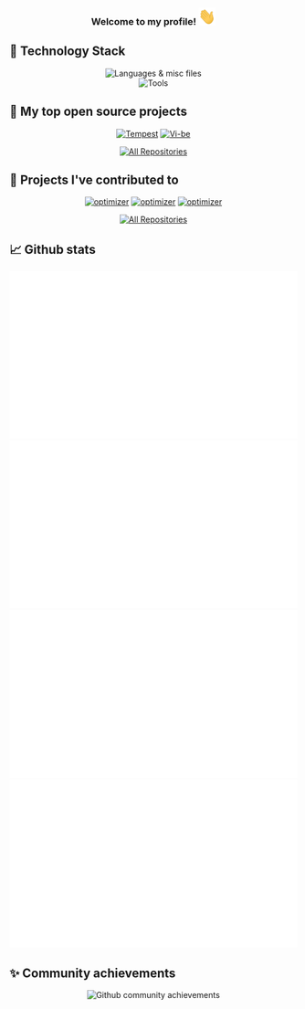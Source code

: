 <h3 align="center">
  Welcome to my profile!
  <img src="https://raw.githubusercontent.com/amatsagu/amatsagu/main/wave.gif" width="30" height="30">
</h3>

## 👾 Technology Stack
<div align="center">
  <img src="https://skillicons.dev/icons?i=html,css,js,ts,go,regex,md" alt="Languages & misc files">
  <br>
  <img src="https://skillicons.dev/icons?i=git,nodejs,deno,github,discord,cloudflare,nginx,mysql,docker,vscode" alt="Tools">
</div>

## 📘 My top open source projects

<!-- Repo info cards - https://github.com/anuraghazra/github-readme-stats -->
<!-- Small repo cards (fork) - https://github.com/DenverCoder1/github-readme-stats -->
<div align="center">
  <a href="https://github.com/amatsagu/Tempest"><img width="272" height="135" src="https://denvercoder1-github-readme-stats.vercel.app/api/pin/?username=amatsagu&repo=Tempest&theme=react&title_color=478ad3&bg_color=30363d00&border_color=42464b&icon_color=F8D866&show_icons=false" alt="Tempest"></a>
  <a href="https://github.com/amatsagu/Vi-be"><img width="272" height="135" src="https://denvercoder1-github-readme-stats.vercel.app/api/pin/?username=amatsagu&repo=Vi-be&theme=react&title_color=478ad3&bg_color=30363d00&border_color=42464b&icon_color=F8D866&show_icons=false" alt="Vi-be"></a>
  
  <a href="https://github.com/amatsagu?tab=repositories&sort=stargazers"><img alt="All Repositories" title="All Repositories" src="https://custom-icon-badges.herokuapp.com/badge/-All%20Repos-2962FF?style=for-the-badge&logoColor=white&logo=repo"/></a>
</div>

## 📕 Projects I've contributed to

<!-- Repo info cards - https://github.com/anuraghazra/github-readme-stats -->
<!-- Small repo cards (fork) - https://github.com/DenverCoder1/github-readme-stats -->
<div align="center">
  <a href="https://github.com/gojp/goreportcard"><img width="272" height="135" src="https://denvercoder1-github-readme-stats.vercel.app/api/pin/?username=gojp&repo=goreportcard&theme=react&title_color=478ad3&bg_color=30363d00&border_color=42464b&icon_color=F8D866&show_icons=false" alt="optimizer"></a>
  <a href="https://github.com/discordeno/discordeno"><img width="272" height="135" src="https://denvercoder1-github-readme-stats.vercel.app/api/pin/?username=discordeno&repo=discordeno&theme=react&title_color=478ad3&bg_color=30363d00&border_color=42464b&icon_color=F8D866&show_icons=false" alt="optimizer"></a>
  <a href="https://github.com/dqrk0jeste/owl"><img width="272" height="135" src="https://denvercoder1-github-readme-stats.vercel.app/api/pin/?username=dqrk0jeste&repo=owl&theme=react&title_color=478ad3&bg_color=30363d00&border_color=42464b&icon_color=F8D866&show_icons=false" alt="optimizer"></a>
  
  <a href="https://github.com/amatsagu?tab=repositories&q=&type=fork&language=&sort=stargazers"><img alt="All Repositories" title="All Repositories" src="https://custom-icon-badges.herokuapp.com/badge/-All%20Forks-2962FF?style=for-the-badge&logoColor=white&logo=fork"/></a>
</div>

## 📈 Github stats
<div align="center">
  <img src="https://raw.githubusercontent.com/amatsagu/github-stats/master/generated/overview.svg#gh-dark-mode-only" alt="Github statistics">
  <img src="https://raw.githubusercontent.com/amatsagu/github-stats/master/generated/overview.svg#gh-light-mode-only" alt="Github statistics">
  <img src="https://raw.githubusercontent.com/amatsagu/github-stats/master/generated/languages.svg#gh-dark-mode-only" alt="Github statistics">
  <img src="https://raw.githubusercontent.com/amatsagu/github-stats/master/generated/languages.svg#gh-light-mode-only" alt="Github statistics">
</div>

## ✨ Community achievements
<div align="center">
  <img src="https://github-profile-trophy.vercel.app/?username=amatsagu&theme=darkhub&column=6&row=1&margin-w=5&no-bg=true&border_color=42464b" alt="Github community achievements" >
</div>

